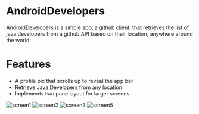 # AndroidDevelopers
AndroidDevelopers is a simple app, a github client, that retrieves the list of java developers from a github API based on their location, anywhere around the world.

# Features
* A profile pix that scrolls up to reveal the app bar
* Retrieve Java Developers from any location
* Implements two pane layout for larger screens

![screen1](https://user-images.githubusercontent.com/24938970/30374832-33563834-987e-11e7-8b7f-bb205f082eb9.jpg) ![screen2](https://user-images.githubusercontent.com/24938970/30374854-43331cea-987e-11e7-923c-a5f610eb3846.jpg)
![screen3](https://user-images.githubusercontent.com/24938970/30374882-5f1ac1b0-987e-11e7-821c-19a018dbad6f.jpg) ![screen5](https://user-images.githubusercontent.com/24938970/30374888-61d820f0-987e-11e7-9684-f8d7536f9348.png)


